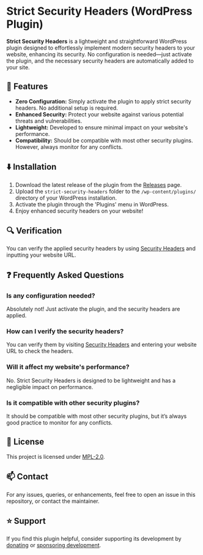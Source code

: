 # Strict Security Headers (WordPress Plugin)

**Strict Security Headers** is a lightweight and straightforward WordPress plugin designed to effortlessly implement modern security headers to your website, enhancing its security. No configuration is needed—just activate the plugin, and the necessary security headers are automatically added to your site.

## :rocket: Features

- **Zero Configuration:** Simply activate the plugin to apply strict security headers. No additional setup is required.
- **Enhanced Security:** Protect your website against various potential threats and vulnerabilities.
- **Lightweight:** Developed to ensure minimal impact on your website's performance.
- **Compatibility:** Should be compatible with most other security plugins. However, always monitor for any conflicts.

## :arrow_down: Installation

1. Download the latest release of the plugin from the [Releases](https://github.com/username/strict-security-headers/releases) page.
2. Upload the `strict-security-headers` folder to the `/wp-content/plugins/` directory of your WordPress installation.
3. Activate the plugin through the 'Plugins' menu in WordPress.
4. Enjoy enhanced security headers on your website!

## :mag: Verification

You can verify the applied security headers by using [Security Headers](https://securityheaders.com) and inputting your website URL.

## :question: Frequently Asked Questions

### Is any configuration needed?
Absolutely not! Just activate the plugin, and the security headers are applied.

### How can I verify the security headers?
You can verify them by visiting [Security Headers](https://securityheaders.com) and entering your website URL to check the headers.

### Will it affect my website's performance?
No. Strict Security Headers is designed to be lightweight and has a negligible impact on performance.

### Is it compatible with other security plugins?
It should be compatible with most other security plugins, but it’s always good practice to monitor for any conflicts.

## :page_facing_up: License

This project is licensed under [MPL-2.0](LICENSE).

## :mailbox: Contact

For any issues, queries, or enhancements, feel free to open an issue in this repository, or contact the maintainer.

## :star: Support

If you find this plugin helpful, consider supporting its development by [donating](https://paypal.me/kopepasah) or [sponsoring development](https://github.com/sponsors/kopepasah).
